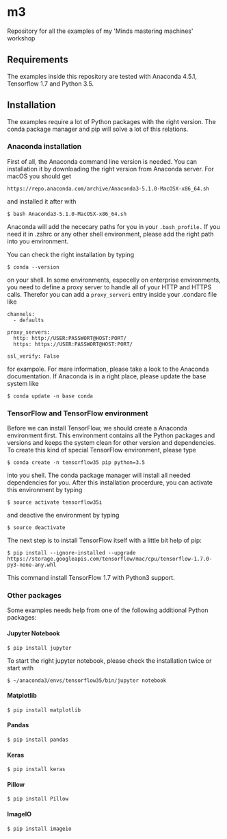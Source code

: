 # m3
Repository for all the examples of my 'Minds mastering machines' workshop

## Requirements

The examples inside this repository are tested with Anaconda 4.5.1, Tensorflow 1.7 and Python 3.5.

## Installation

The examples require a lot of Python packages with the right version. The conda package manager and pip will solve a lot of this relations.


### Anaconda installation

First of all, the Anaconda command line version is needed. You can installation it by downloading the right version from Anaconda server. For macOS you should get 

`https://repo.anaconda.com/archive/Anaconda3-5.1.0-MacOSX-x86_64.sh`

and installed it after with 

`$ bash Anaconda3-5.1.0-MacOSX-x86_64.sh`

Anaconda will add the nececary paths for you in your `.bash_profile.` If you need it in .zshrc or any other shell environment, please add the right path into you environment.

You can check the right installation by typing 

`$ conda --version`

on your shell. In some environments, especelly on enterprise environments, you need to define a proxy server to handle all of your HTTP and HTTPS calls. Therefor you can add a `proxy_serveri` entry inside your .condarc file like

```
channels:
  - defaults

proxy_servers:
  http: http://USER:PASSWORT@HOST:PORT/
  https: https://USER:PASSWORT@HOST:PORT/

ssl_verify: False
```

for exampole. For mare information, please take a look to the Anaconda documentation.
If Anaconda is in a right place, please update the base system like

`$ conda update -n base conda`


### TensorFlow and TensorFlow environment

Before we can install TensorFlow, we should create a Anaconda environment first. This environment contains all the Python packages and versions and keeps the system clean for other version and dependencies. To create this kind of special TensorFlow environment, please type

`$ conda create -n tensorflow35 pip python=3.5`

into you shell. The conda package manager will install all needed dependencies for you. After this installation procerdure, you can activate this environment by typing

`$ source activate tensorflow35i`

and deactive the environment by typing

`$ source deactivate`

The next step is to install TensorFlow itself with a little bit help of pip:

`$ pip install --ignore-installed --upgrade https://storage.googleapis.com/tensorflow/mac/cpu/tensorflow-1.7.0-py3-none-any.whl`

This command install TensorFlow 1.7 with Python3 support. 

### Other packages

Some examples needs help from one of the following additional Python packages:

#### Jupyter Notebook

`$ pip install jupyter`

To start the right jupyter notebook, please check the installation twice or start with

`$ ~/anaconda3/envs/tensorflow35/bin/jupyter notebook`

#### Matplotlib

`$ pip install matplotlib`

#### Pandas

`$ pip install pandas`

#### Keras

`$ pip install keras`

#### Pillow

`$ pip install Pillow`

#### ImageIO

`$ pip install imageio`




